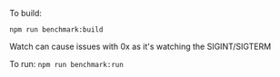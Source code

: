 To build:

`npm run benchmark:build`

Watch can cause issues with 0x as it's watching the SIGINT/SIGTERM

To run:
`npm run benchmark:run`
